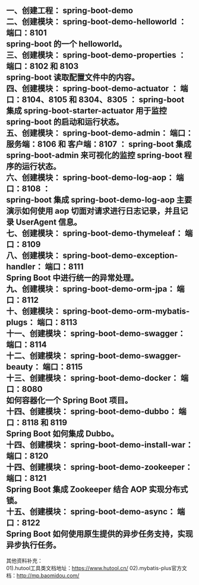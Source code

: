 一、创建工程： spring-boot-demo  
二、创建模块： spring-boot-demo-helloworld ： 端口：8101  
    spring-boot 的一个 helloworld。   
三、创建模块： spring-boot-demo-properties ： 端口：8102 和 8103  
    spring-boot 读取配置文件中的内容。  
四、创建模块： spring-boot-demo-actuator ： 端口：8104、8105 和 8304、8305 ： 
    spring-boot 集成 spring-boot-starter-actuator 用于监控 spring-boot 的启动和运行状态。    
五、创建模块： spring-boot-demo-admin： 端口：服务端：8106 和 客户端：8107 ： 
    spring-boot 集成 spring-boot-admin 来可视化的监控 spring-boot 程序的运行状态。    
六、创建模块： spring-boot-demo-log-aop： 端口：8108 ：   
    spring-boot 集成 spring-boot-demo-log-aop 主要演示如何使用 aop 切面对请求进行日志记录，并且记录 UserAgent 信息。  
七、创建模块： spring-boot-demo-thymeleaf： 端口：8109  
八、创建模块： spring-boot-demo-exception-handler： 端口：8111  
    Spring Boot 中进行统一的异常处理。    
九、创建模块： spring-boot-demo-orm-jpa： 端口：8112  
十、创建模块： spring-boot-demo-orm-mybatis-plugs： 端口：8113  
十一、创建模块： spring-boot-demo-swagger： 端口：8114  
十二、创建模块： spring-boot-demo-swagger-beauty： 端口：8115  
十三、创建模块： spring-boot-demo-docker： 端口：8080  
    如何容器化一个  Spring Boot 项目。       
十四、创建模块： spring-boot-demo-dubbo： 端口：8118 和 8119  
    Spring Boot 如何集成 Dubbo。            
十四、创建模块： spring-boot-demo-install-war： 端口：8120  
十四、创建模块： spring-boot-demo-zookeeper： 端口：8121  
    Spring Boot 集成 Zookeeper 结合 AOP 实现分布式锁。  
十五、创建模块： spring-boot-demo-async： 端口：8122  
    Spring Boot 如何使用原生提供的异步任务支持，实现异步执行任务。  
----------------------  
其他资料补充：  
01).hutool工具类文档地址：https://www.hutool.cn/
02).mybatis-plus官方文档：http://mp.baomidou.com/
